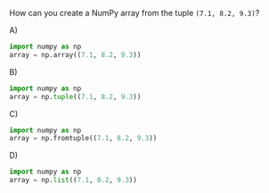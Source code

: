 How can you create a NumPy array from the tuple `(7.1, 8.2, 9.3)`?

A) 
```python
import numpy as np
array = np.array((7.1, 8.2, 9.3))
```

B) 
```python
import numpy as np
array = np.tuple((7.1, 8.2, 9.3))
```

C) 
```python
import numpy as np
array = np.fromtuple((7.1, 8.2, 9.3))
```

D) 
```python
import numpy as np
array = np.list((7.1, 8.2, 9.3))
```

<!-- Answer: A) -->